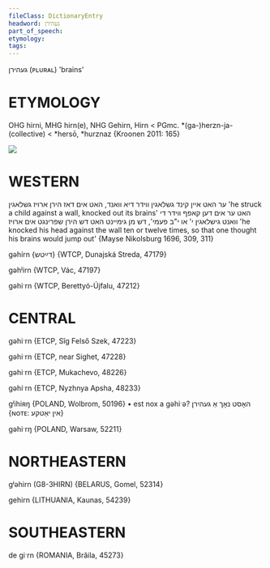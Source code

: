 ```yaml
---
fileClass: DictionaryEntry
headword: געהירן
part_of_speech: 
etymology: 
tags: 
---
```

געהירן
(ᴘʟᴜʀᴀʟ)
'brains'

ETYMOLOGY
===========
OHG hirni, MHG hirn(e), NHG Gehirn, Hirn < PGmc. *(ga-)herzn-ja- (collective) < *hersō, *hurznaz
{Kroonen 2011: 165}

![](https://ia802902.us.archive.org/9/items/Yiddish-Dialect-Maps/Herzog5-55-57-KircerKarshnGehirn-Vowel31BeforeR-194.jpg)

WESTERN
========

 ער האט איין קינד גשלאגין ווידר דיא וואנד, האט אים דאז הירן ארויז גשלאגין
'he struck a child against a wall, knocked out its brains'
האט ער אים דען קאפף ווידר די וואנט גישלאגין י' או י"ב פעמי', דש מן גימיינט האט דש הירן שפרינגט אים ארויז
'he knocked his head against the wall ten or twelve times, so that one thought his brains would jump out'
{Mayse Nikolsburg 1696, 309, 311}

gəhírn {דײַטש} {WTCP, Dunajská Streda, 47179}

gəhʲirn {WTCP, Vác, 47197}

gəhiˑrn {WTCP, Berettyó-Újfalu, 47212}

CENTRAL
========

gəhiˑrn {ETCP, Sîg Felső Szek, 47223}

gəhiˑrn {ETCP, near Sighet, 47228}

gəhiˑrn {ETCP, Mukachevo, 48226}

gəhíˑrn {ETCP, Nyzhnya Apsha, 48233}

gʲihiʀŋ {POLAND, Wolbrom, 50196}
	•	est nox a gəhiˑə? האָסט נאָך אַ געהירן {ɴᴏᴛᴇ: אין יאַטקע}

 gəhiˑrŋ {POLAND, Warsaw, 52211}

NORTHEASTERN
==============

gʲəhirn (G8-3HIRN) {BELARUS, Gomel, 52314}

gehirn {LITHUANIA, Kaunas, 54239}

SOUTHEASTERN
==============

de giˑrn {ROMANIA, Brăila, 45273}
